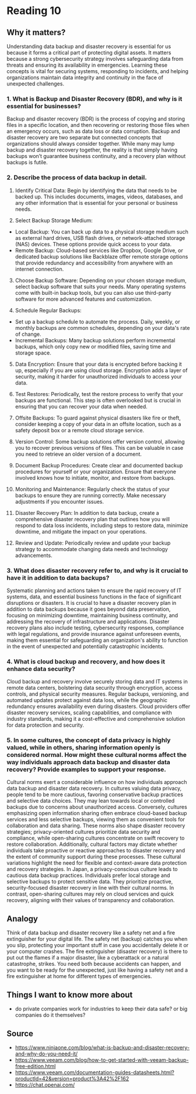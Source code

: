 # Reading 10

## Why it matters?
Understanding data backup and disaster recovery is essential for us because it forms a critical part of protecting digital assets. It matters because a strong cybersecurity strategy involves safeguarding data from threats and ensuring its availability in emergencies. Learning these concepts is vital for securing systems, responding to incidents, and helping organizations maintain data integrity and continuity in the face of unexpected challenges.

### 1. What is Backup and Disaster Recovery (BDR), and why is it essential for businesses?

Backup and disaster recovery (BDR) is the process of copying and storing files in a specific location, and then recovering or restoring those files when an emergency occurs, such as data loss or data corruption. Backup and disaster recovery are two separate but connected concepts that organizations should always consider together. While many may lump backup and disaster recovery together, the reality is that simply having backups won’t guarantee business continuity, and a recovery plan without backups is futile.


### 2. Describe the process of data backup in detail.
1. Identify Critical Data: Begin by identifying the data that needs to be backed up. This includes documents, images, videos, databases, and any other information that is essential for your personal or business needs.

2. Select Backup Storage Medium:

- Local Backup: You can back up data to a physical storage medium such as external hard drives, USB flash drives, or network-attached storage (NAS) devices. These options provide quick access to your data.
- Remote Backup: Cloud-based services like Dropbox, Google Drive, or dedicated backup solutions like Backblaze offer remote storage options that provide redundancy and accessibility from anywhere with an internet connection.
3. Choose Backup Software: Depending on your chosen storage medium, select backup software that suits your needs. Many operating systems come with built-in backup tools, but you can also use third-party software for more advanced features and customization.

4. Schedule Regular Backups:

- Set up a backup schedule to automate the process. Daily, weekly, or monthly backups are common schedules, depending on your data's rate of change.
- Incremental Backups: Many backup solutions perform incremental backups, which only copy new or modified files, saving time and storage space.

5. Data Encryption: Ensure that your data is encrypted before backing it up, especially if you are using cloud storage. Encryption adds a layer of security, making it harder for unauthorized individuals to access your data.

6. Test Restores: Periodically, test the restore process to verify that your backups are functional. This step is often overlooked but is crucial in ensuring that you can recover your data when needed.

7. Offsite Backups: To guard against physical disasters like fire or theft, consider keeping a copy of your data in an offsite location, such as a safety deposit box or a remote cloud storage service.

8. Version Control: Some backup solutions offer version control, allowing you to recover previous versions of files. This can be valuable in case you need to retrieve an older version of a document.

9. Document Backup Procedures: Create clear and documented backup procedures for yourself or your organization. Ensure that everyone involved knows how to initiate, monitor, and restore from backups.

10. Monitoring and Maintenance: Regularly check the status of your backups to ensure they are running correctly. Make necessary adjustments if you encounter issues.

11. Disaster Recovery Plan: In addition to data backup, create a comprehensive disaster recovery plan that outlines how you will respond to data loss incidents, including steps to restore data, minimize downtime, and mitigate the impact on your operations.

12. Review and Update: Periodically review and update your backup strategy to accommodate changing data needs and technology advancements.


### 3. What does disaster recovery refer to, and why is it crucial to have it in addition to data backups?

Systematic planning and actions taken to ensure the rapid recovery of IT systems, data, and essential business functions in the face of significant disruptions or disasters. It is crucial to have a disaster recovery plan in addition to data backups because it goes beyond data preservation, focusing on minimizing downtime, maintaining business continuity, and addressing the recovery of infrastructure and applications. Disaster recovery plans also include testing, cybersecurity responses, compliance with legal regulations, and provide insurance against unforeseen events, making them essential for safeguarding an organization's ability to function in the event of unexpected and potentially catastrophic incidents.

### 4. What is cloud backup and recovery, and how does it enhance data security?
Cloud backup and recovery involve securely storing data and IT systems in remote data centers, bolstering data security through encryption, access controls, and physical security measures. Regular backups, versioning, and automated updates protect against data loss, while the geographic redundancy ensures availability even during disasters. Cloud providers offer disaster recovery services, scaling capabilities, and compliance with industry standards, making it a cost-effective and comprehensive solution for data protection and security.


### 5. In some cultures, the concept of data privacy is highly valued, while in others, sharing information openly is considered normal. How might these cultural norms affect the way individuals approach data backup and disaster data recovery? Provide examples to support your response.
Cultural norms exert a considerable influence on how individuals approach data backup and disaster data recovery. In cultures valuing data privacy, people tend to be more cautious, favoring conservative backup practices and selective data choices. They may lean towards local or controlled backups due to concerns about unauthorized access. Conversely, cultures emphasizing open information sharing often embrace cloud-based backup services and less selective backups, viewing them as convenient tools for collaboration and data sharing. These norms also shape disaster recovery strategies; privacy-oriented cultures prioritize data security and compliance, while open-sharing cultures concentrate on swift recovery to restore collaboration. Additionally, cultural factors may dictate whether individuals take proactive or reactive approaches to disaster recovery and the extent of community support during these processes. These cultural variations highlight the need for flexible and context-aware data protection and recovery strategies. In Japan, a privacy-conscious culture leads to cautious data backup practices. Individuals prefer local storage and selective backups to protect sensitive data. They prioritize proactive, security-focused disaster recovery in line with their cultural norms. In contrast, open-sharing cultures may rely on cloud services and quick recovery, aligning with their values of transparency and collaboration.


## Analogy

Think of data backup and disaster recovery like a safety net and a fire extinguisher for your digital life. The safety net (backup) catches you when you slip, protecting your important stuff in case you accidentally delete it or your computer crashes. The fire extinguisher (disaster recovery) is there to put out the flames if a major disaster, like a cyberattack or a natural catastrophe, strikes. You need both because accidents can happen, and you want to be ready for the unexpected, just like having a safety net and a fire extinguisher at home for different types of emergencies.

## Things I want to know more about
- do private companies work for industries to keep their data safe? or big companies do it themselves? 


## Source
- https://www.ninjaone.com/blog/what-is-backup-and-disaster-recovery-and-why-do-you-need-it/
- https://www.veeam.com/blog/how-to-get-started-with-veeam-backup-free-edition.html
- https://www.veeam.com/documentation-guides-datasheets.html?productId=42&version=product%3A42%2F162
- https://chat.openai.com/

